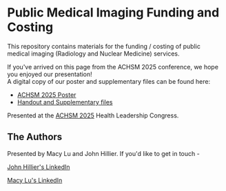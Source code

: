 # Public Medical Imaging Funding and Costing
This repository contains materials for the funding / costing of public medical imaging (Radiology and Nuclear Medicine) services.

If you've arrived on this page from the ACHSM 2025 conference, we hope you enjoyed our presentation!  
A digital copy of our poster and supplementary files can be found here:
 - [ACHSM 2025 Poster](https://github.com/HilliJ/MedicalImagingFunding/blob/main/ACHSM%202025/ACHSM%202025%20Poster.jpg)
 - [Handout and Supplementary files](https://github.com/HilliJ/MedicalImagingFunding/blob/main/ACHSM%202025/)

Presented at the [ACHSM 2025](https://www.achsm.org.au/events/2025-congress-darwin/) Health Leadership Congress.

## The Authors
Presented by Macy Lu and John Hillier.
If you'd like to get in touch -

[John Hillier's LinkedIn](https://www.linkedin.com/in/john-hillier-ba0287308/)

[Macy Lu's LinkedIn](https://www.linkedin.com/in/macy-lu-91278925b/)
